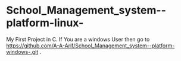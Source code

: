 # School_Management_system--platform-linux-
My First Project in C.
If You are a windows User then go to https://github.com/A-A-Arif/School_Management_system--platform-windows-.git  .

